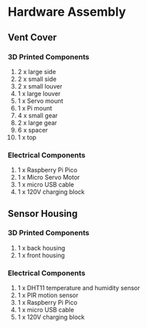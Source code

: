 # Hardware Assembly

## Vent Cover 
### 3D Printed Components
1. 2 x large side
2. 2 x small side
3. 2 x small louver
4. 1 x large louver
5. 1 x Servo mount
6. 1 x Pi mount
7. 4 x small gear
8. 2 x large gear
9. 6 x spacer
10. 1 x top

### Electrical Components
1. 1 x Raspberry Pi Pico
2. 1 x Micro Servo Motor
3. 1 x micro USB cable
4. 1 x 120V charging block

## Sensor Housing
### 3D Printed Components
1. 1 x back housing
2. 1 x front housing

### Electrical Components
1. 1 x DHT11 temperature and humidity sensor
2. 1 x PIR motion sensor
3. 1 x Raspberry Pi Pico
4. 1 x micro USB cable
5. 1 x 120V charging block
